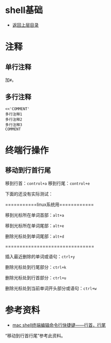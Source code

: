# shell基础

* [返回上层目录](../shell.md)



# 注释

## 单行注释

加`#`。

## 多行注释

```shell
<<'COMMENT'
多行注释1
多行注释2
多行注释3
COMMENT
```



# 终端行操作

## 移动到行首行尾

移到行首：`control+a`
移到行尾：`control+e`



下面的还没有实际测试：

===========linux系统用============

移到光标所在单词首部：`alt+a`

移到光标所在单词尾部：`alt+e`

删除光标处到单词尾部：`alt+d`

===============================

插入最近删除的单词或语句：`ctrl+y`

删除光标处到行尾部分：`ctrl+k`

删除光标处到行首部分：`ctrl+u`

删除光标处到当前单词开头部分或语句：`ctrl+w`











# 参考资料

* [mac shell终端编辑命令行快捷键——行首，行尾](https://blog.csdn.net/hherima/article/details/47083739)

“移动到行首行尾”参考此资料。
